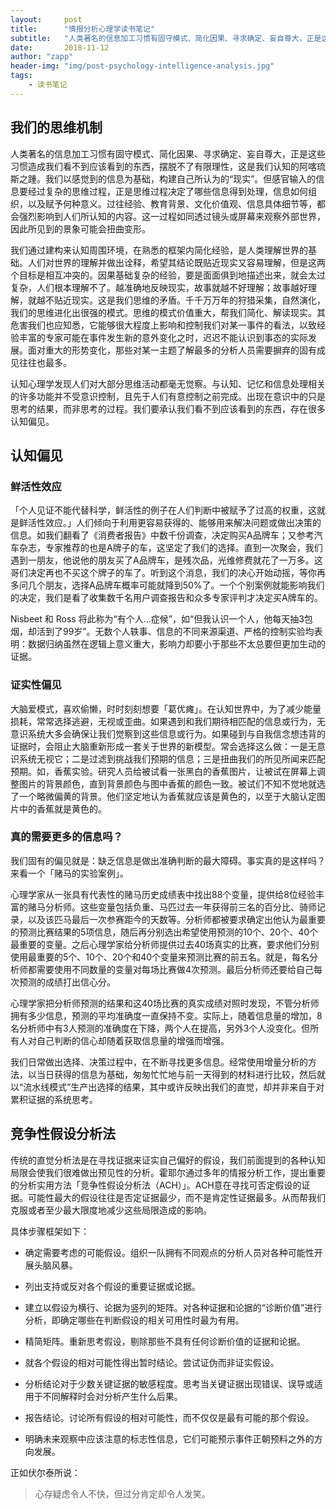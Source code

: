 ```yaml
---
layout:     post
title:      "情报分析心理学读书笔记"
subtitle:   "人类著名的信息加工习惯有固守模式、简化因果、寻求确定、妄自尊大，正是这些习惯造成我们看不到应该看到的东西，摆脱不了有限理性，这是我们认知的阿喀琉斯之踵。"
date:       2018-11-12
author: "zapp"
header-img: "img/post-psychology-intelligence-analysis.jpg"
tags:
    - 读书笔记
---
```


## 我们的思维机制

人类著名的信息加工习惯有固守模式、简化因果、寻求确定、妄自尊大，正是这些习惯造成我们看不到应该看到的东西，摆脱不了有限理性，这是我们认知的阿喀琉斯之踵。我们以感觉到的信息为基础，构建自己所认为的“现实”。但感官输入的信息要经过复杂的思维过程，正是思维过程决定了哪些信息得到处理，信息如何组织，以及赋予何种意义。过往经验、教育背景、文化价值观、信息具体细节等，都会强烈影响到人们所认知的内容。这一过程如同透过镜头或屏幕来观察外部世界，因此所见到的景象可能会扭曲变形。

我们通过建构来认知周围环境，在熟悉的框架内简化经验，是人类理解世界的基础。人们对世界的理解并做出诠释，希望其结论既贴近现实又容易理解，但是这两个目标是相互冲突的。因果基础复杂的经验，要是面面俱到地描述出来，就会太过复杂，人们根本理解不了。越准确地反映现实，故事就越不好理解；故事越好理解，就越不贴近现实。这是我们思维的矛盾。千千万万年的狩猎采集，自然演化，我们的思维进化出很强的模式。思维的模式价值重大，帮我们简化、解读现实。其危害我们也应知悉，它能够很大程度上影响和控制我们对某一事件的看法，以致经验丰富的专家可能在事件发生新的意外变化之时，迟迟不能认识到事态的实际发展。面对重大的形势变化，那些对某一主题了解最多的分析人员需要摒弃的固有成见往往也最多。

认知心理学发现人们对大部分思维活动都毫无觉察。与认知、记忆和信息处理相关的许多功能并不受意识控制，且先于人们有意控制之前完成。出现在意识中的只是思考的结果，而非思考的过程。我们要承认我们看不到应该看到的东西，存在很多认知偏见。

## 认知偏见

### 鲜活性效应

「个人见证不能代替科学，鲜活性的例子在人们判断中被赋予了过高的权重，这就是鲜活性效应。」人们倾向于利用更容易获得的、能够用来解决问题或做出决策的信息。如我们翻看了《消费者报告》中数千份调查，决定购买A品牌车；又参考汽车杂志，专家推荐的也是A牌子的车，这坚定了我们的选择。直到一次聚会，我们遇到一朋友，他说他的朋友买了A品牌车，是残次品，光维修费就花了一万多。这哥们决定再也不买这个牌子的车了。听到这个消息，我们的决心开始动摇，等你再多问几个朋友，选择A品牌车概率可能就降到50%了。一个个别案例就能影响我们的决定，我们是看了收集数千名用户调查报告和众多专家评判才决定买A牌车的。

Nisbeet 和 Ross 将此称为“有个人...症候”，如“但我认识一个人，他每天抽3包烟，却活到了99岁”。无数个人轶事、信息的不同来源渠道、严格的控制实验均表明：数据归纳虽然在逻辑上意义重大，影响力却要小于那些不太总要但更加生动的证据。

### 证实性偏见

大脑爱模式，喜欢偷懒，时时刻刻想要「葛优瘫」。在认知世界中，为了减少能量损耗，常常选择逃避，无视或歪曲。如果遇到和我们期待相匹配的信息或行为，无意识系统大多会确保让我们觉察到这些信息或行为。如果碰到与自我信念想违背的证据时，会阻止大脑重新形成一套关于世界的新模型。常会选择这么做：一是无意识系统无视它；二是过滤到挑战我们预期的信息；三是扭曲我们的所见所闻来匹配预期。如，香蕉实验。研究人员给被试看一张黑白的香蕉图片，让被试在屏幕上调整图片的背景颜色，直到背景颜色与图中香蕉的颜色一致。被试们不知不觉地就选了一个略微偏黄的背景。他们坚定地认为香蕉就应该是黄色的，以至于大脑认定图片中的香蕉就是黄色的。

### 真的需要更多的信息吗？

我们固有的偏见就是：缺乏信息是做出准确判断的最大障碍。事实真的是这样吗？来看一个「赌马的实验案例」。

心理学家从一张具有代表性的赌马历史成绩表中找出88个变量，提供给8位经验丰富的赌马分析师。这些变量包括负重、马匹过去一年获得前三名的百分比、骑师记录，以及该匹马最后一次参赛距今的天数等。分析师都被要求确定出他认为最重要的预测比赛结果的5项信息，随后再分别选出希望使用预测的10个、20个、40个最重要的变量。之后心理学家给分析师提供过去40场真实的比赛，要求他们分别使用最重要的5个、10个、20个和40个变量来预测比赛的前五名。就是，每名分析师都需要使用不同数量的变量对每场比赛做4次预测。最后分析师还要给自己每次预测的成绩打出信心分。

心理学家把分析师预测的结果和这40场比赛的真实成绩对照时发现，不管分析师拥有多少信息，预测的平均准确度一直保持不变。实际上，随着信息量的增加，8名分析师中有3人预测的准确度在下降，两个人在提高，另外3个人没变化。但所有人对自己判断的信心却随着获取信息量的增强而增强。

我们日常做出选择、决策过程中，在不断寻找更多信息。经常使用增量分析的方法，以当日获得的信息为基础，匆匆忙忙地与前一天得到的材料进行比较，然后就以“流水线模式”生产出选择的结果，其中或许反映出我们的直觉，却并非来自于对累积证据的系统思考。

## 竞争性假设分析法

传统的直觉分析法是在寻找证据来证实自己偏好的假设，我们前面提到的各种认知局限会使我们很难做出预见性的分析。霍耶尔通过多年的情报分析工作，提出重要的分析实用方法「竞争性假设分析法（ACH）」。ACH意在寻找可否定假设的证据。可能性最大的假设往往是否定证据最少，而不是肯定性证据最多。从而帮我们克服或者至少最大限度地减少这些局限造成的影响。

具体步骤框架如下：

- 确定需要考虑的可能假设。组织一队拥有不同观点的分析人员对各种可能性开展头脑风暴。

- 列出支持或反对各个假设的重要证据或论据。

- 建立以假设为横行、论据为竖列的矩阵。对各种证据和论据的“诊断价值”进行分析，即确定哪些在判断假设的相关可用性时最为有用。

- 精简矩阵。重新思考假设，剔除那些不具有任何诊断价值的证据和论据。

- 就各个假设的相对可能性得出暂时结论。尝试证伪而非证实假设。

- 分析结论对于少数关键证据的敏感程度。思考当关键证据出现错误、误导或适用于不同解释时会对分析产生什么后果。

- 报告结论。讨论所有假设的相对可能性，而不仅仅是最有可能的那个假设。

- 明确未来观察中应该注意的标志性信息，它们可能预示事件正朝预料之外的方向发展。


正如伏尔泰所说：

 > 心存疑虑令人不快，但过分肯定却令人发笑。
 



